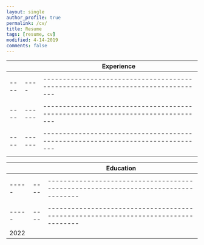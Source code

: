 ```yaml
---
layout: single
author_profile: true
permalink: /cv/
title: Resume
tags: [resume, cv]
modified: 4-14-2019
comments: false
---
```



|    |    | **Experience**                                                             |
|----|----|-------------------------------------------------------------------------------|
|| |  |
|----|----|-------------------------------------------------------------------------------|
|||   |
|----|------|-------------------------------------------------------------------------------|
||      |  |
|----|------|-------------------------------------------------------------------------------|
||      |  |



|     |    |**Education**                                                               |
|-----|----|----------------------------------------------------------------------------------|
| ||  |
|-----|----|----------------------------------------------------------------------------------|
| ||   |
|-----|----|----------------------------------------------------------------------------------|
| 2022||                 |bs,computer engineering,Iran University of Science & Technology,tehran,iran
